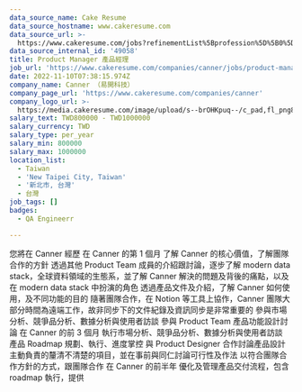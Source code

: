 ```yaml
---
data_source_name: Cake Resume
data_source_hostname: www.cakeresume.com
data_source_url: >-
  https://www.cakeresume.com/jobs?refinementList%5Bprofession%5D%5B0%5D=engineering_qa-engineer&refinementList%5Bsalary_currency%5D=TWD&range%5Bsalary_range%5D%5Bmin%5D=800096
data_source_internal_id: '49058'
title: Product Manager 產品經理
job_url: 'https://www.cakeresume.com/companies/canner/jobs/product-manager-f6cfdf'
date: 2022-11-10T07:38:15.974Z
company_name: Canner （易開科技）
company_page_url: 'https://www.cakeresume.com/companies/canner'
company_logo_url: >-
  https://media.cakeresume.com/image/upload/s--brOHKpuq--/c_pad,fl_png8,h_200,w_200/v1669620599/a9pdqmlixexb8vsy7lux.png
salary_text: TWD800000 - TWD1000000
salary_currency: TWD
salary_type: per_year
salary_min: 800000
salary_max: 1000000
location_list:
  - Taiwan
  - 'New Taipei City, Taiwan'
  - '新北市, 台灣'
  - 台灣
job_tags: []
badges:
  - QA Engineerr

---
```


您將在 Canner 經歷 在 Canner 的第 1 個月 了解 Canner 的核心價值，了解團隊合作的方針 透過其他 Product Team 成員的介紹跟討論，逐步了解 modern data stack，全球資料領域的生態系，並了解 Canner 解決的問題及背後的痛點，以及在 modern data stack 中扮演的角色 透過產品文件及介紹，了解 Canner 如何使用，及不同功能的目的 隨著團隊合作，在 Notion 等工具上協作，Canner 團隊大部分時間為遠端工作，故非同步下的文件紀錄及資訊同步是非常重要的 參與市場分析、競爭品分析、數據分析與使用者訪談 參與 Product Team 產品功能設計討論 在 Canner 的前 3 個月 執行市場分析、競爭品分析、數據分析與使用者訪談 產品 Roadmap 規劃、執行、進度掌控 與 Product Designer 合作討論產品設計 主動負責的釐清不清楚的項目，並在事前與同仁討論可行性及作法 以符合團隊合作方針的方式，跟團隊合作 在 Canner 的前半年 優化及管理產品交付流程，包含 roadmap 執行，提供